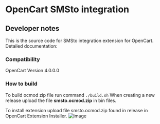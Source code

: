 # OpenCart SMSto integration

## Developer notes

This is the source code for SMSto integration extension for OpenCart. 
Detailed documentation: 

### Compatibility

OpenCart Version 4.0.0.0

### How to build

To build ocmod zip file run command `./build.sh`
When creating a new release upload the file **smsto.ocmod.zip** in bin files.

To install extension upload file smsto.ocmod.zip found in release in OpenCart Extension Installer.
![image](https://user-images.githubusercontent.com/5654203/171782969-e2b85211-d3f6-4b0b-b0e9-20dfd277176c.png)
